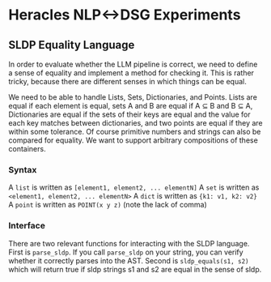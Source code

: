 # Heracles NLP<->DSG Experiments

## SLDP Equality Language

In order to evaluate whether the LLM pipeline is correct, we need to define
a sense of equality and implement a method for checking it. This is rather
tricky, because there are different senses in which things can be equal.

We need to be able to handle Lists, Sets, Dictionaries, and Points.
Lists are equal if each element is equal, sets A and B are equal if A ⊆ B and
B ⊆ A, Dictionaries are equal if the sets of their keys are equal and the value
for each key matches between dictionaries, and two points are equal if they
are  within some tolerance. Of course primitive numbers and strings can also
be compared for equality. We want to support arbitrary compositions of these
containers.

### Syntax

A `list` is written as `[element1, element2, ... elementN]`
A `set` is written as `<element1, element2, ... elementN>`
A `dict` is written as `{k1: v1, k2: v2}`
A `point` is written as `POINT(x y z)` (note the lack of comma)

### Interface

There are two relevant functions for interacting with the SLDP language.  First
is `parse_sldp`. If you call `parse_sldp` on your string, you can verify
whether it correctly parses into the AST.  Second is `sldp_equals(s1, s2)`
which will return true if sldp strings s1 and s2 are equal in the sense of
sldp.
